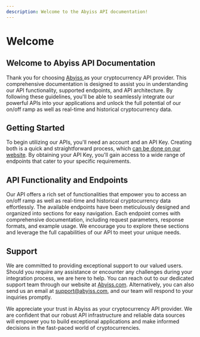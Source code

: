 ```yaml
---
description: Welcome to the Abyiss API documentation!
---
```


# Welcome

## **Welcome to Abyiss API Documentation**

Thank you for choosing [Abyiss ](https://abyiss.com/)as your cryptocurrency API provider. This comprehensive documentation is designed to assist you in understanding our API functionality, supported endpoints, and API architecture. By following these guidelines, you'll be able to seamlessly integrate our powerful APIs into your applications and unlock the full potential of our on/off ramp as well as real-time and historical cryptocurrency data.

## Getting Started

To begin utilizing our APIs, you'll need an account and an API Key. Creating both is a quick and straightforward process, which [can be done on our website](https://abyiss.com/home). By obtaining your API Key, you'll gain access to a wide range of endpoints that cater to your specific requirements.

## **API Functionality and Endpoints**

Our API offers a rich set of functionalities that empower you to access an on/off ramp as well as real-time and historical cryptocurrency data effortlessly. The available endpoints have been meticulously designed and organized into sections for easy navigation. Each endpoint comes with comprehensive documentation, including request parameters, response formats, and example usage. We encourage you to explore these sections and leverage the full capabilities of our API to meet your unique needs.

## **Support**

We are committed to providing exceptional support to our valued users. Should you require any assistance or encounter any challenges during your integration process, we are here to help. You can reach out to our dedicated support team through our website at [Abyiss.com](https://abyiss.com/contact). Alternatively, you can also send us an email at [support@abyiss.com](mailto:support@abyiss.com), and our team will respond to your inquiries promptly.

We appreciate your trust in Abyiss as your cryptocurrency API provider. We are confident that our robust API infrastructure and reliable data sources will empower you to build exceptional applications and make informed decisions in the fast-paced world of cryptocurrencies.
